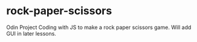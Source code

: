 # rock-paper-scissors
Odin Project
Coding with JS to make a rock paper scissors game. Will add GUI in later lessons.